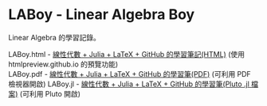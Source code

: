 # LABoy - Linear Algebra Boy

Linear Algebra 的學習記錄。

LABoy.html - [線性代數 + Julia + LaTeX + GitHub 的學習筆記(HTML)](https://htmlpreview.github.io/?https://github.com/ysaereve/LABoy/blob/master/LABoy.html) (使用 htmlpreview.github.io 的預覽功能)  
LABoy.pdf - [線性代數 + Julia + LaTeX + GitHub 的學習筆(PDF)](https://github.com/ysaereve/LABoy/blob/master/LABoy.pdf) (可利用 PDF 檢視器開啟)
LABoy.jl - [線性代數 + Julia + LaTeX + GitHub 的學習筆(Pluto .jl 檔案)](https://github.com/ysaereve/LABoy/blob/master/LABoy.jl) (可利用 Pluto 開啟)
